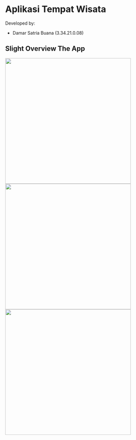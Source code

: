 # Aplikasi Tempat Wisata

Developed by:

- Damar Satria Buana (3.34.21.0.08)

## Slight Overview The App

<img src="https://user-images.githubusercontent.com/92832439/199500513-b2510749-a03f-4fcf-9cf4-525e014c2ecf.png" height="400">
<img src="https://user-images.githubusercontent.com/92832439/199500528-248441ab-210d-4f4a-911f-8922f29881ae.png" height="400">
<img src="https://user-images.githubusercontent.com/92832439/199500533-0851dde8-e9ae-46c5-ae8c-e0541f6aba8a.png" height="400">
